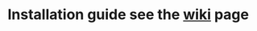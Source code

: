 # Installation guide see the [wiki](https://github.com/R2D2-2019/R2D2-2019/wiki/Build-environment) page
